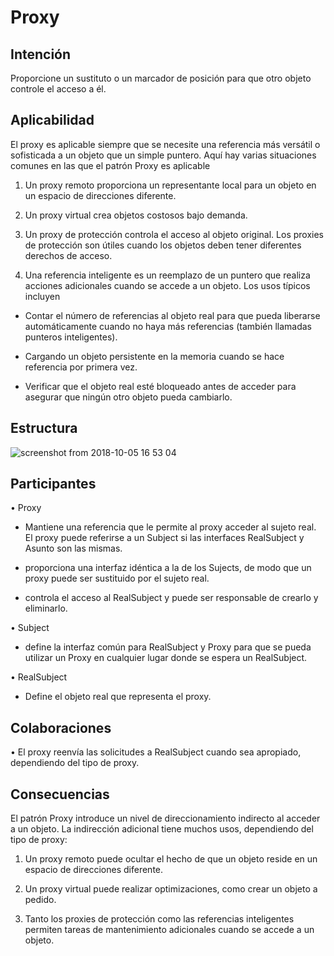 # Proxy

## Intención

Proporcione un sustituto o un marcador de posición para que otro objeto controle el acceso a él.

## Aplicabilidad

El proxy es aplicable siempre que se necesite una referencia más versátil o sofisticada a un objeto que un simple puntero. Aquí hay varias situaciones comunes en las que el patrón Proxy es aplicable

1. Un proxy remoto proporciona un representante local para un objeto en un espacio de direcciones diferente.

2. Un proxy virtual crea objetos costosos bajo demanda.

3. Un proxy de protección controla el acceso al objeto original. Los proxies de protección son útiles cuando los objetos deben tener diferentes derechos de acceso.

4. Una referencia inteligente es un reemplazo de un puntero que realiza acciones adicionales cuando se accede a un objeto. Los usos típicos incluyen

- Contar el número de referencias al objeto real para que pueda liberarse automáticamente cuando no haya más referencias (también llamadas punteros inteligentes).

- Cargando un objeto persistente en la memoria cuando se hace referencia por primera vez.

- Verificar que el objeto real esté bloqueado antes de acceder para asegurar que ningún otro objeto pueda cambiarlo.

## Estructura

![screenshot from 2018-10-05 16 53 04](https://user-images.githubusercontent.com/34853850/46557124-3e0abd00-c8bf-11e8-9c32-5b8d7c10c0b0.png)

## Participantes

• Proxy

- Mantiene una referencia que le permite al proxy acceder al sujeto real. El proxy puede referirse a un Subject si las interfaces RealSubject y Asunto son las mismas.

- proporciona una interfaz idéntica a la de los Sujects, de modo que un proxy puede ser sustituido por el sujeto real.

- controla el acceso al RealSubject y puede ser responsable de crearlo y eliminarlo.

• Subject

- define la interfaz común para RealSubject y Proxy para que se pueda utilizar un Proxy en cualquier lugar donde se espera un RealSubject.

• RealSubject

- Define el objeto real que representa el proxy.

## Colaboraciones

• El proxy reenvía las solicitudes a RealSubject cuando sea apropiado, dependiendo del tipo de proxy.

## Consecuencias

El patrón Proxy introduce un nivel de direccionamiento indirecto al acceder a un objeto. La indirección adicional tiene muchos usos, dependiendo del tipo de proxy:

1. Un proxy remoto puede ocultar el hecho de que un objeto reside en un espacio de direcciones diferente.

2. Un proxy virtual puede realizar optimizaciones, como crear un objeto a pedido.

3. Tanto los proxies de protección como las referencias inteligentes permiten tareas de mantenimiento adicionales cuando se accede a un objeto.





